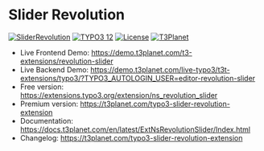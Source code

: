 # Slider Revolution

  [![SliderRevolution](https://img.shields.io/badge/stable-v12.0.1-green?style=flat-square)](https://github.com/nitsan-technologies/ns_revolution_slider/tree/12.0.1) [![TYPO3 12](https://img.shields.io/badge/TYPO3-12-orange.svg?style=flat-square)](https://get.typo3.org/version/12) [![License](https://img.shields.io/badge/license-GPL--3.0-orange?style=flat-square)](https://www.gnu.org/licenses/gpl-3.0.en.html) [![T3Planet](https://img.shields.io/badge/T3Planet-SliderRevolution-50b99a?style=flat-square)](https://t3planet.com/typo3-slider-revolution-extension)

- Live Frontend Demo: https://demo.t3planet.com/t3-extensions/revolution-slider
- Live Backend Demo: https://demo.t3planet.com/live-typo3/t3t-extensions/typo3/?TYPO3_AUTOLOGIN_USER=editor-revolution-slider
- Free version: https://extensions.typo3.org/extension/ns_revolution_slider
- Premium version: https://t3planet.com/typo3-slider-revolution-extension
- Documentation: https://docs.t3planet.com/en/latest/ExtNsRevolutionSlider/Index.html
- Changelog: https://t3planet.com/typo3-slider-revolution-extension

